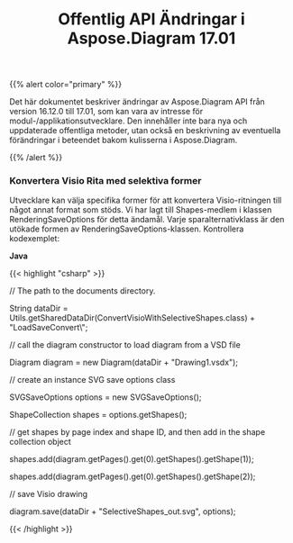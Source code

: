 ﻿---
title: Offentlig API Ändringar i Aspose.Diagram 17.01
type: docs
weight: 10
url: /sv/java/public-api-changes-in-aspose-diagram-17-01/
---
{{% alert color="primary" %}} 

Det här dokumentet beskriver ändringar av Aspose.Diagram API från version 16.12.0 till 17.01, som kan vara av intresse för modul-/applikationsutvecklare. Den innehåller inte bara nya och uppdaterade offentliga metoder, utan också en beskrivning av eventuella förändringar i beteendet bakom kulisserna i Aspose.Diagram.

{{% /alert %}} 
### **Konvertera Visio Rita med selektiva former**
Utvecklare kan välja specifika former för att konvertera Visio-ritningen till något annat format som stöds. Vi har lagt till Shapes-medlem i klassen RenderingSaveOptions för detta ändamål. Varje sparalternativklass är den utökade formen av RenderingSaveOptions-klassen. Kontrollera kodexemplet:

**Java**

{{< highlight "csharp" >}}

 // The path to the documents directory.

String dataDir = Utils.getSharedDataDir(ConvertVisioWithSelectiveShapes.class) + "LoadSaveConvert\\";

// call the diagram constructor to load diagram from a VSD file

Diagram diagram = new Diagram(dataDir + "Drawing1.vsdx");

// create an instance SVG save options class

SVGSaveOptions options = new SVGSaveOptions();

ShapeCollection shapes = options.getShapes();

// get shapes by page index and shape ID, and then add in the shape collection object

shapes.add(diagram.getPages().get(0).getShapes().getShape(1));

shapes.add(diagram.getPages().get(0).getShapes().getShape(2));

// save Visio drawing

diagram.save(dataDir + "SelectiveShapes_out.svg", options);

{{< /highlight >}}
